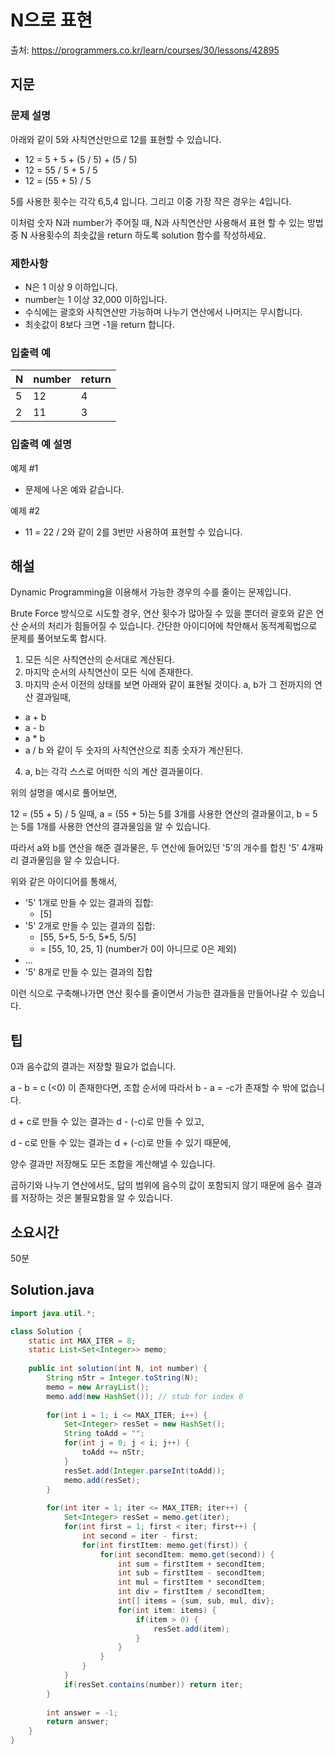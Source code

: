 # N으로 표현

출처: https://programmers.co.kr/learn/courses/30/lessons/42895

## 지문

### 문제 설명
아래와 같이 5와 사칙연산만으로 12를 표현할 수 있습니다.
- 12 = 5 + 5 + (5 / 5) + (5 / 5)
- 12 = 55 / 5 + 5 / 5
- 12 = (55 + 5) / 5

5를 사용한 횟수는 각각 6,5,4 입니다. 그리고 이중 가장 작은 경우는 4입니다.

이처럼 숫자 N과 number가 주어질 때, N과 사칙연산만 사용해서 표현 할 수 있는 방법 중 N 사용횟수의 최솟값을 return 하도록 solution 함수를 작성하세요.

### 제한사항
- N은 1 이상 9 이하입니다.
- number는 1 이상 32,000 이하입니다.
- 수식에는 괄호와 사칙연산만 가능하며 나누기 연산에서 나머지는 무시합니다.
- 최솟값이 8보다 크면 -1을 return 합니다.

### 입출력 예

|N	|number	|return |
|---|-------|-------|
|5	|12	|4 |
|2	|11	|3 |

### 입출력 예 설명
예제 #1
- 문제에 나온 예와 같습니다.

예제 #2
- 11 = 22 / 2와 같이 2를 3번만 사용하여 표현할 수 있습니다.

## 해설

Dynamic Programming을 이용해서 가능한 경우의 수를 줄이는 문제입니다. 

Brute Force 방식으로 시도할 경우, 연산 횟수가 많아질 수 있을 뿐더러 괄호와 같은 연산 순서의 처리가 힘들어질 수 있습니다. 간단한 아이디어에 착안해서 동적계획법으로 문제를 풀어보도록 합시다. 

1. 모든 식은 사칙연산의 순서대로 계산된다. 
2. 마지막 순서의 사칙연산이 모든 식에 존재한다. 
3. 마지막 순서 이전의 상태를 보면 아래와 같이 표현될 것이다. a, b가 그 전까지의 연산 결과일때,
- a + b
- a - b
- a * b
- a / b
와 같이 두 숫자의 사칙연산으로 최종 숫자가 계산된다. 
4. a, b는 각각 스스로 어떠한 식의 계산 결과물이다.

위의 설명을 예시로 풀어보면,

12 = (55 + 5) / 5 일때,
a = (55 + 5)는 5를 3개를 사용한 연산의 결과물이고,
b = 5는 5를 1개를 사용한 연산의 결과물임을 알 수 있습니다. 

따라서 a와 b를 연산을 해준 결과물은, 두 연산에 들어있던 '5'의 개수를 합친 '5' 4개짜리 결과물임을 알 수 있습니다. 

위와 같은 아이디어를 통해서, 
- '5' 1개로 만들 수 있는 결과의 집합: 
  - [5]
- '5' 2개로 만들 수 있는 결과의 집합: 
  - [55, 5+5, 5-5, 5*5, 5/5]
  - = [55, 10, 25, 1] (number가 0이 아니므로 0은 제외) 
- ...
- '5' 8개로 만들 수 있는 결과의 집합

이런 식으로 구축해나가면 연산 횟수를 줄이면서 가능한 결과들을 만들어나갈 수 있습니다. 

## 팁
0과 음수값의 결과는 저장할 필요가 없습니다.

a - b = c (<0) 이 존재한다면, 조합 순서에 따라서 b - a = -c가 존재할 수 밖에 없습니다. 

d + c로 만들 수 있는 결과는 d - (-c)로 만들 수 있고, 

d - c로 만들 수 있는 결과는 d + (-c)로 만들 수 있기 때문에,

양수 결과만 저장해도 모든 조합을 계산해낼 수 있습니다.

곱하기와 나누기 연산에서도, 답의 범위에 음수의 값이 포함되지 않기 때문에 음수 결과를 저장하는 것은 불필요함을 알 수 있습니다. 

## 소요시간
50분

## Solution.java
~~~java
import java.util.*;

class Solution {
    static int MAX_ITER = 8;
    static List<Set<Integer>> memo;
    
    public int solution(int N, int number) {
        String nStr = Integer.toString(N);
        memo = new ArrayList();
        memo.add(new HashSet()); // stub for index 0 
        
        for(int i = 1; i <= MAX_ITER; i++) {
            Set<Integer> resSet = new HashSet();
            String toAdd = "";
            for(int j = 0; j < i; j++) {
                toAdd += nStr;
            }
            resSet.add(Integer.parseInt(toAdd));
            memo.add(resSet);
        }
        
        for(int iter = 1; iter <= MAX_ITER; iter++) {
            Set<Integer> resSet = memo.get(iter);
            for(int first = 1; first < iter; first++) {
                int second = iter - first;
                for(int firstItem: memo.get(first)) {
                    for(int secondItem: memo.get(second)) {
                        int sum = firstItem + secondItem;
                        int sub = firstItem - secondItem;
                        int mul = firstItem * secondItem;
                        int div = firstItem / secondItem;
                        int[] items = {sum, sub, mul, div};
                        for(int item: items) {
                            if(item > 0) {
                                resSet.add(item);
                            }
                        }
                    }
                }
            }
            if(resSet.contains(number)) return iter;
        }
        
        int answer = -1;
        return answer;
    }
}
~~~
